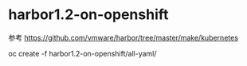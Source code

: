 # harbor1.2-on-openshift
参考 https://github.com/vmware/harbor/tree/master/make/kubernetes

oc create -f harbor1.2-on-openshift/all-yaml/
